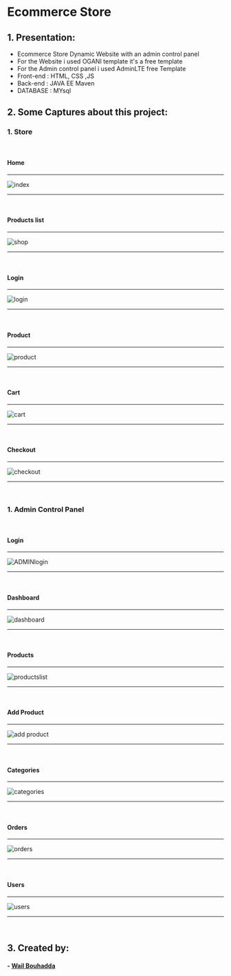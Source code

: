 # Ecommerce Store 

## 1. Presentation:
<ul>
  <li>Ecommerce Store Dynamic Website with an admin control panel</li>
  <li>For the Website i used OGANI template it's a free template</li>
  <li>For the Admin control panel i used AdminLTE free Template </li>
  <li>Front-end : HTML, CSS ,JS</li>
  <li>Back-end : JAVA EE Maven</li>
  <li>DATABASE : MYsql</li>
</ul>

## 2. Some Captures about this project:

### 1. Store

<br>

#### Home

<hr>

![index](https://user-images.githubusercontent.com/47559086/209468587-f5882071-dd40-4028-a1b3-5eb9cc9af2c1.PNG)

<hr>

<br>

#### Products list

<hr>

![shop](https://user-images.githubusercontent.com/47559086/209468603-19ebe7ad-39f7-463a-8ca0-ed5997b9f17e.PNG)

<hr>

<br>

#### Login

<hr>

![login](https://user-images.githubusercontent.com/47559086/209468664-dc9074e3-1588-477c-8f63-2548eecb21f4.PNG)

<hr>

<br>

#### Product

<hr>

![product](https://user-images.githubusercontent.com/47559086/209468617-279428ad-91d0-42a2-bc59-f61737a3715b.PNG)

<hr>

<br>

#### Cart

<hr>

![cart](https://user-images.githubusercontent.com/47559086/209468633-41437995-e29f-45cb-84dc-099891baeb46.PNG)

<hr>

<br>

#### Checkout

<hr>

![checkout](https://user-images.githubusercontent.com/47559086/209468640-7f50ec98-b46a-462b-a2cb-3bb27c89c52e.PNG)

<hr>

<br>

### 1. Admin Control Panel

<br>

#### Login

<hr>

![ADMINlogin](https://user-images.githubusercontent.com/47559086/209468740-04cd6c74-fa49-46e6-a261-4cd7835c09ef.PNG)

<hr>

<br>

#### Dashboard

<hr>

![dashboard](https://user-images.githubusercontent.com/47559086/209468759-a5949eaf-ed49-47cd-bb1a-6eef1f49f183.PNG)

<hr>

<br>

#### Products

<hr>

![productslist](https://user-images.githubusercontent.com/47559086/209468778-d6d07bee-3ba1-49a3-b6f4-3e5a89fa3325.PNG)

<hr>

<br>

#### Add Product

<hr>

![add product](https://user-images.githubusercontent.com/47559086/209468787-d2fcae38-09f2-45af-8ad1-353973f1ff85.PNG)

<hr>

<br>

#### Categories

<hr>

![categories](https://user-images.githubusercontent.com/47559086/209468799-62ebf5bf-f185-4176-af96-91d039111a3b.PNG)

<hr>

<br>

#### Orders

<hr>

![orders](https://user-images.githubusercontent.com/47559086/209468808-71106208-442c-43c3-8972-7bf53063774e.PNG)

<hr>

<br>

#### Users

<hr>

![users](https://user-images.githubusercontent.com/47559086/209468824-34afcdb2-b383-4d92-85f5-1e7ea9bfca3d.png)

<hr>

<br>

## 3. Created by:

#### - <a href="https://github.com/WailBouhadda">Wail Bouhadda</a>
